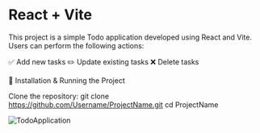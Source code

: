 # React + Vite

This project is a simple Todo application developed using React and Vite. Users can perform the following actions:

✅ Add new tasks
✏️ Update existing tasks
❌ Delete tasks

🚀 Installation & Running the Project

Clone the repository:
git clone https://github.com/Username/ProjectName.git
cd ProjectName

![TodoApplication](https://github.com/user-attachments/assets/03d5eb0b-fed6-4205-bc32-4ee60c905c79)
